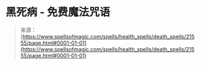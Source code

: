 <!--yml

category: 未分类

date: 2024-06-12 19:05:09

-->

# 黑死病 - 免费魔法咒语

> 来源：[https://www.spellsofmagic.com/spells/health_spells/death_spells/21555/page.html#0001-01-01](https://www.spellsofmagic.com/spells/health_spells/death_spells/21555/page.html#0001-01-01)
